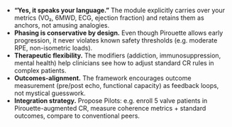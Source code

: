 * **“Yes, it speaks your language.”** The module explicitly carries over your metrics (VO₂, 6MWD, ECG, ejection fraction) and retains them as anchors, not amusing analogies.
* **Phasing is conservative by design.** Even though Pirouette allows early progression, it never violates known safety thresholds (e.g. moderate RPE, non-isometric loads).
* **Therapeutic flexibility.** The modifiers (addiction, immunosuppression, mental health) help clinicians see how to adjust standard CR rules in complex patients.
* **Outcomes-alignment.** The framework encourages outcome measurement (pre/post echo, functional capacity) as feedback loops, not mystical guesswork.
* **Integration strategy.** Propose Pilots: e.g. enroll 5 valve patients in Pirouette-augmented CR, measure coherence metrics + standard outcomes, compare to conventional peers.